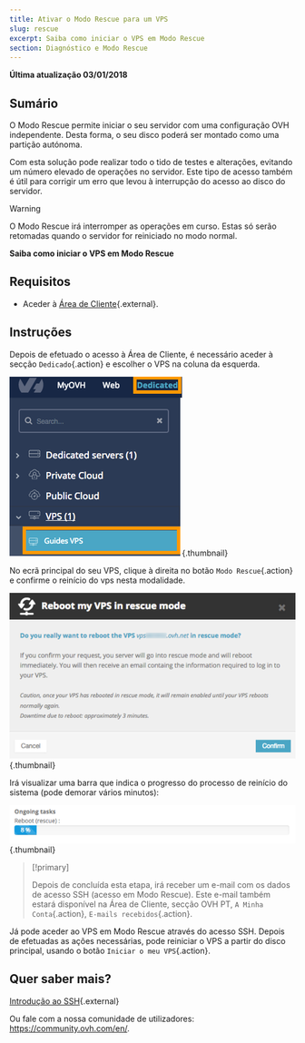 ```yaml
---
title: Ativar o Modo Rescue para um VPS
slug: rescue
excerpt: Saiba como iniciar o VPS em Modo Rescue
section: Diagnóstico e Modo Rescue
---
```


**Última atualização 03/01/2018**

## Sumário

O Modo Rescue permite iniciar o seu servidor com uma configuração OVH independente. Desta forma, o seu disco poderá ser montado como uma partição autónoma.

Com esta solução pode realizar todo o tido de testes e alterações, evitando um número elevado de operações no servidor. Este tipo de acesso também é útil para corrigir um erro que levou à interrupção do acesso ao disco do servidor.

> [!warning]
>
> O Modo Rescue irá interromper as operações em curso. Estas só serão retomadas quando o servidor for reiniciado no modo normal.
> 

**Saiba como iniciar o VPS em Modo Rescue**


## Requisitos

- Aceder à [Área de Cliente](https://www.ovh.com/auth/?action=gotomanager){.external}.


## Instruções

Depois de efetuado o acesso à Área de Cliente, é necessário aceder à secção `Dedicado`{.action} e escolher o VPS na coluna da esquerda.

![Secção VPS na Área de Cliente](images/vps_rescue1.png){.thumbnail}

No ecrã principal do seu VPS, clique à direita no botão `Modo Rescue`{.action} e confirme o reinício do vps nesta modalidade.

![Confirmação do Modo Rescue](images/vps_rescue2.png){.thumbnail}

Irá visualizar uma barra que indica o progresso do processo de reinício do sistema (pode demorar vários minutos):

![Progresso do Mode Rescue](images/rescue_task.png){.thumbnail}

> [!primary]
>
> Depois de concluída esta etapa, irá receber um e-mail com os dados de acesso SSH (acesso em Modo Rescue). Este e-mail também estará disponível na Área de Cliente, secção OVH PT, `A Minha Conta`{.action}, `E-mails recebidos`{.action}.
> 

Já pode aceder ao VPS em Modo Rescue através do acesso SSH. Depois de efetuadas as ações necessárias, pode reiniciar o VPS a partir do disco principal, usando o botão `Iniciar o meu VPS`{.action}.


## Quer saber mais?

[Introdução ao SSH](https://docs.ovh.com/pt/dedicated/ssh-introducao/){.external}

Ou fale com a nossa comunidade de utilizadores: <https://community.ovh.com/en/>.